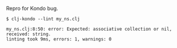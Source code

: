 Repro for Kondo bug.

```
$ clj-kondo --lint my_ns.clj

my_ns.clj:8:50: error: Expected: associative collection or nil, received: string.
linting took 9ms, errors: 1, warnings: 0
```
